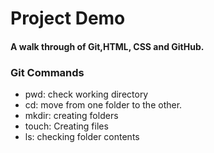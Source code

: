 # Project Demo

#### A walk through of Git,HTML, CSS and GitHub.

### Git Commands
* pwd: check working directory
* cd: move from one folder to the other.
* mkdir: creating folders
* touch: Creating files
* ls: checking folder contents